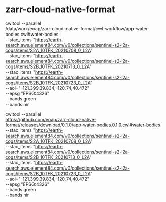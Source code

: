 # zarr-cloud-native-format



cwltool --parallel \
    /data/work/eoap/zarr-cloud-native-format/cwl-workflow/app-water-bodies.cwl#water-bodies \
    --stac_items "https://earth-search.aws.element84.com/v0/collections/sentinel-s2-l2a-cogs/items/S2A_10TFK_20210708_0_L2A" \
    --stac_items "https://earth-search.aws.element84.com/v0/collections/sentinel-s2-l2a-cogs/items/S2B_10TFK_20210713_0_L2A" \
    --stac_items "https://earth-search.aws.element84.com/v0/collections/sentinel-s2-l2a-cogs/items/S2B_10TFK_20210723_0_L2A" \
    --aoi="-121.399,39.834,-120.74,40.472" \
    --epsg "EPSG:4326" \
    --bands green \
    --bands nir


cwltool --parallel \
    https://github.com/eoap/zarr-cloud-native-format/releases/download/0.1.0/app-water-bodies.0.1.0.cwl#water-bodies \
    --stac_items "https://earth-search.aws.element84.com/v0/collections/sentinel-s2-l2a-cogs/items/S2A_10TFK_20210708_0_L2A" \
    --stac_items "https://earth-search.aws.element84.com/v0/collections/sentinel-s2-l2a-cogs/items/S2B_10TFK_20210713_0_L2A" \
    --stac_items "https://earth-search.aws.element84.com/v0/collections/sentinel-s2-l2a-cogs/items/S2B_10TFK_20210723_0_L2A" \
    --aoi="-121.399,39.834,-120.74,40.472" \
    --epsg "EPSG:4326" \
    --bands green \
    --bands nir
